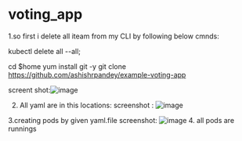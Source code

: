 # voting_app
1.so first i delete all  iteam from my CLI by following below cmnds:

kubectl delete all --all;


cd $home
yum install git -y
git clone  https://github.com/ashishrpandey/example-voting-app

screent shot:![image](https://github.com/Ankurnain/voting_app/assets/90696788/be1dfa35-8d14-4f07-9f23-d672fc70a285)

2. All yaml are in this locations:
screenshot : ![image](https://github.com/Ankurnain/voting_app/assets/90696788/2a1a2992-712d-4524-bdc5-e0c3f9878d99)

3.creating pods by given yaml.file
screenshot: ![image](https://github.com/Ankurnain/voting_app/assets/90696788/b015662d-1283-4bfa-a958-01d6351d0c96)
4. all pods are runnings

